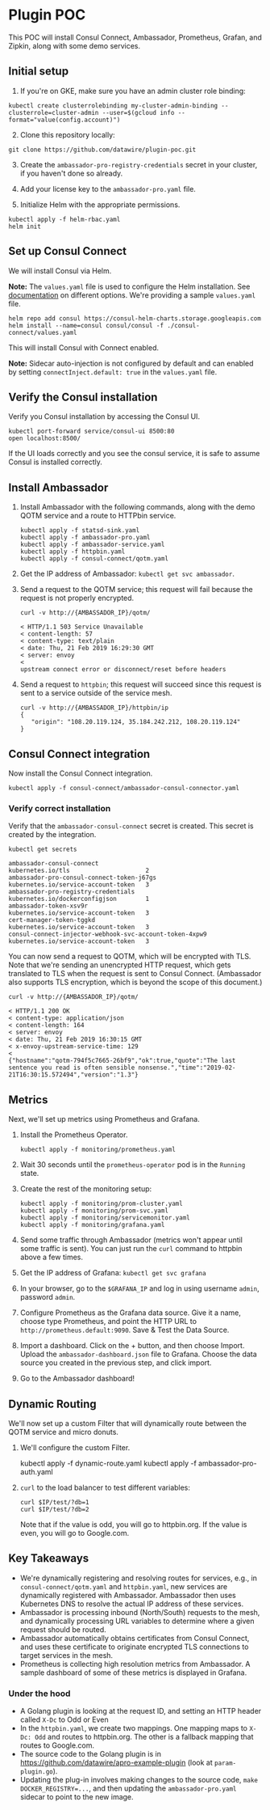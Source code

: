 # Plugin POC

This POC will install Consul Connect, Ambassador, Prometheus, Grafan, and Zipkin, along with some demo services.

## Initial setup

1. If you're on GKE, make sure you have an admin cluster role binding:

```
kubectl create clusterrolebinding my-cluster-admin-binding --clusterrole=cluster-admin --user=$(gcloud info --format="value(config.account)")
```

2. Clone this repository locally:

```
git clone https://github.com/datawire/plugin-poc.git
```

3. Create the `ambassador-pro-registry-credentials` secret in your cluster, if you haven't done so already.

4. Add your license key to the `ambassador-pro.yaml` file.

5. Initialize Helm with the appropriate permissions.

```
kubectl apply -f helm-rbac.yaml
helm init
```

## Set up Consul Connect

We will install Consul via Helm.

**Note:** The `values.yaml` file is used to configure the Helm installation. See [documentation](https://www.consul.io/docs/platform/k8s/helm.html#configuration-values-) on different options. We're providing a sample `values.yaml` file.

```shell
helm repo add consul https://consul-helm-charts.storage.googleapis.com
helm install --name=consul consul/consul -f ./consul-connect/values.yaml
```

This will install Consul with Connect enabled. 

**Note:** Sidecar auto-injection is not configured by default and can enabled by setting `connectInject.default: true` in the `values.yaml` file.

## Verify the Consul installation

Verify you Consul installation by accessing the Consul UI. 

```shell
kubectl port-forward service/consul-ui 8500:80
open localhost:8500/
```

If the UI loads correctly and you see the consul service, it is safe to assume Consul is installed correctly.

## Install Ambassador

1. Install Ambassador with the following commands, along with the demo QOTM service and a route to HTTPbin service.
   
   ```
   kubectl apply -f statsd-sink.yaml
   kubectl apply -f ambassador-pro.yaml
   kubectl apply -f ambassador-service.yaml
   kubectl apply -f httpbin.yaml
   kubectl apply -f consul-connect/qotm.yaml
   ```

2. Get the IP address of Ambassador: `kubectl get svc ambassador`.

3. Send a request to the QOTM service; this request will fail because the request is not properly encrypted.


   ```shell
   curl -v http://{AMBASSADOR_IP}/qotm/

   < HTTP/1.1 503 Service Unavailable
   < content-length: 57
   < content-type: text/plain
   < date: Thu, 21 Feb 2019 16:29:30 GMT
   < server: envoy
   < 
   upstream connect error or disconnect/reset before headers
   ```

4. Send a request to `httpbin`; this request will succeed since this request is sent to a service outside of the service mesh.

   ```
   curl -v http://{AMBASSADOR_IP}/httpbin/ip
   {
      "origin": "108.20.119.124, 35.184.242.212, 108.20.119.124"
   }
   ```

## Consul Connect integration

Now install the Consul Connect integration.

```shell
kubectl apply -f consul-connect/ambassador-consul-connector.yaml
```

### Verify correct installation

Verify that the `ambassador-consul-connect` secret is created. This secret is created by the integration.

```shell
kubectl get secrets

ambassador-consul-connect                                 kubernetes.io/tls                     2     
ambassador-pro-consul-connect-token-j67gs                 kubernetes.io/service-account-token   3     
ambassador-pro-registry-credentials                       kubernetes.io/dockerconfigjson        1     
ambassador-token-xsv9r                                    kubernetes.io/service-account-token   3     
cert-manager-token-tggkd                                  kubernetes.io/service-account-token   3     
consul-connect-injector-webhook-svc-account-token-4xpw9   kubernetes.io/service-account-token   3     
```

You can now send a request to QOTM, which will be encrypted with TLS. Note that we're sending an unencrypted HTTP request, which gets translated to TLS when the request is sent to Consul Connect. (Ambassador also supports TLS encryption, which is beyond the scope of this document.)

```shell
curl -v http://{AMBASSADOR_IP}/qotm/

< HTTP/1.1 200 OK
< content-type: application/json
< content-length: 164
< server: envoy
< date: Thu, 21 Feb 2019 16:30:15 GMT
< x-envoy-upstream-service-time: 129
< 
{"hostname":"qotm-794f5c7665-26bf9","ok":true,"quote":"The last sentence you read is often sensible nonsense.","time":"2019-02-21T16:30:15.572494","version":"1.3"}
```

## Metrics

Next, we'll set up metrics using Prometheus and Grafana.

1. Install the Prometheus Operator.

   ```
   kubectl apply -f monitoring/prometheus.yaml
   ```

2. Wait 30 seconds until the `prometheus-operator` pod is in the `Running` state.

3. Create the rest of the monitoring setup:

   ```
   kubectl apply -f monitoring/prom-cluster.yaml
   kubectl apply -f monitoring/prom-svc.yaml
   kubectl apply -f monitoring/servicemonitor.yaml
   kubectl apply -f monitoring/grafana.yaml
   ```

4. Send some traffic through Ambassador (metrics won't appear until some traffic is sent). You can just run the `curl` command to httpbin above a few times.

5. Get the IP address of Grafana: `kubectl get svc grafana`

6. In your browser, go to the `$GRAFANA_IP` and log in using username `admin`, password `admin`.

7. Configure Prometheus as the Grafana data source. Give it a name, choose type Prometheus, and point the HTTP URL to `http://prometheus.default:9090`. Save & Test the Data Source.

8. Import a dashboard. Click on the + button, and then choose Import. Upload the `ambassador-dashboard.json` file to Grafana. Choose the data source you created in the previous step, and click import.

9. Go to the Ambassador dashboard!

## Dynamic Routing

We'll now set up a custom Filter that will dynamically route between the QOTM service and micro donuts.

1. We'll configure the custom Filter.

   kubectl apply -f dynamic-route.yaml
   kubectl apply -f ambassador-pro-auth.yaml

2. `curl` to the load balancer to test different variables:

   ```
   curl $IP/test/?db=1
   curl $IP/test/?db=2
   ```

   Note that if the value is odd, you will go to httpbin.org. If the value is even, you will go to Google.com.

## Key Takeaways

* We're dynamically registering and resolving routes for services, e.g., in `consul-connect/qotm.yaml` and `httpbin.yaml`, new services are dynamically registered with Ambassador. Ambassador then uses Kubernetes DNS to resolve the actual IP address of these services.
* Ambassador is processing inbound (North/South) requests to the mesh, and dynamically processing URL variables to determine where a given request should be routed.
* Ambassador automatically obtains certificates from Consul Connect, and uses these certificate to originate encrypted TLS connections to target services in the mesh.
* Prometheus is collecting high resolution metrics from Ambassador. A sample dashboard of some of these metrics is displayed in Grafana.

### Under the hood


* A Golang plugin is looking at the request ID, and setting an HTTP header called `X-Dc` to Odd or Even
* In the `httpbin.yaml`, we create two mappings. One mapping maps to `X-Dc: Odd` and routes to httpbin.org. The other is a fallback mapping that routes to Google.com.
* The source code to the Golang plugin is in https://github.com/datawire/apro-example-plugin (look at `param-plugin.go`).
* Updating the plug-in involves making changes to the source code, `make DOCKER_REGISTRY=...`, and then updating the `ambassador-pro.yaml` sidecar to point to the new image.